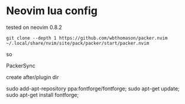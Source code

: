 # Neovim lua config

tested on neovim 0.8.2

```
git clone --depth 1 https://github.com/wbthomason/packer.nvim ~/.local/share/nvim/site/pack/packer/start/packer.nvim
```

so

PackerSync

create after/plugin dir


sudo add-apt-repository ppa:fontforge/fontforge;
sudo apt-get update;
sudo apt-get install fontforge;

